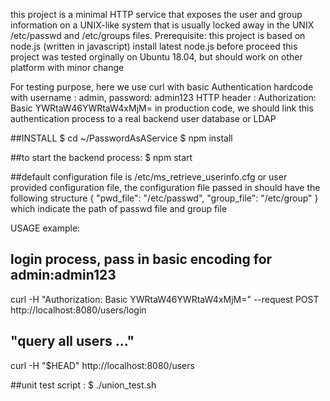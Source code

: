 
this project is a minimal HTTP service that exposes the user and group information on
a UNIX-like system that is usually locked away in the UNIX /etc/passwd and /etc/groups files.
Prerequisite:
    this project is based on node.js (written in javascript)
    install latest node.js before proceed
    this project was tested orginally on Ubuntu 18.04, but should work on other platform with minor change

For testing purpose, here we use curl with basic Authentication hardcode with username : admin, password: admin123
HTTP header :
Authorization: Basic YWRtaW46YWRtaW4xMjM=
in production code, we should link this authentication process to a real backend user database or LDAP

##INSTALL
$ cd ~/PasswordAsAService
$ npm install

##to start the backend process:
$ npm start

##default configuration file is /etc/ms_retrieve_userinfo.cfg or user provided configuration file,
the configuration file passed in should have the following structure
{
"pwd_file": "/etc/passwd",
"group_file": "/etc/group"
}
which indicate the path of passwd file and group file

USAGE example:
## login process, pass in basic encoding for admin:admin123
curl -H "Authorization: Basic YWRtaW46YWRtaW4xMjM=" --request POST http://localhost:8080/users/login
## "query all users ..."
curl -H "$HEAD" http://localhost:8080/users

##unit test script : 
$ ./union_test.sh



